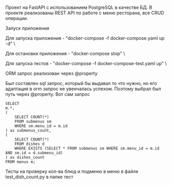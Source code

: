 Проект на FastAPI с использованием PostgreSQL в качестве БД. В проекте реализованы REST API по работе с меню ресторана, все CRUD операции. 

Запуск приложения

Для запуска приложения - "docker-compose -f docker-compose.yaml up -d" \

Для остановки приложения - "docker-compose stop" \

Для запуска тестов - "docker-compose -f docker-compose-test.yaml up" \



ORM запрос реализован через @property

Был составлен sql запрос, который бы выдавал то что нужно, но его адаптация в orm запрос не увенчалась успехом. Поэтому выбрал был путь через @property. Вот сам запрос

    SELECT 
    m.*,
    (
        SELECT COUNT(*) 
        FROM submenus sm 
        WHERE sm.menu_id = m.id
    ) as submenus_count,
    (
        SELECT COUNT(*) 
        FROM dishes d 
        WHERE EXISTS (SELECT * FROM submenus sm WHERE sm.menu_id = m.id AND sm.id = d.submenu_id)
    ) as dishes_count
    FROM menus m;


Тесты на проверку кол-ва блюд и подменю в меню в файле test_dish_count.py в папке тест
